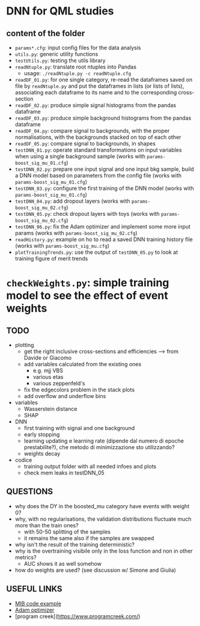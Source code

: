 # DNN for QML studies

## content of the folder

  * ```params*.cfg```: input config files for the data analysis
  * ```utils.py```: generic utility functions
  * ```testUtils.py```: testing the utils library
  * ```readNtuple.py```: translate root ntuples into Pandas
    * usage: ```./readNtuple.py -c readNtuple.cfg```
  * ```readDF_01.py```: for one single category, 
    re-read the dataframes saved on file by ```readNtuple.py```
    and put the dataframes in lists (or lists of lists),
    associating each dataframe to its name and to the corresponding cross-section
  * ```readDF_02.py```: produce simple signal histograms from the pandas dataframe
  * ```readDF_03.py```: produce simple background histograms from the pandas dataframe
  * ```readDF_04.py```: compare signal to backgrounds, with the proper normalisations,
    with the backgrounds stacked on top of each other     
  * ```readDF_05.py```: compare signal to backgrounds, in shapes
  * ```testDNN_01.py```: operate standard transformations on input variables
    when using a single background sample (works with ```params-boost_sig_mu_01.cfg```)
  * ```testDNN_02.py```: prepare one input signal and one input bkg sample, 
    build a DNN model based on parameters from the config file (works with ```params-boost_sig_mu_01.cfg```)
  * ```testDNN_03.py```: configure the first training of the DNN model (works with ```params-boost_sig_mu_01.cfg```)
  * ```testDNN_04.py```: add dropout layers (works with ```params-boost_sig_mu_02.cfg```)
  * ```testDNN_05.py```: check dropout layers with toys (works with ```params-boost_sig_mu_02.cfg```)
  * ```testDNN_06.py```: fix the Adam optimizer and implement some more input params (works with ```params-boost_sig_mu_02.cfg```)
  * ```readHistory.py```: example on ho to read a saved DNN training history file (works with ```params-boost_sig_mu.cfg```)
  * ```plotTrainingTrends.py```: use the output of ```testDNN_05.py``` to look at training figure of merit trends
  # ```checkWeights.py```: simple training model to see the effect of event weights


## TODO

  * plotting
    * get the right inclusive cross-sections and efficiencies --> from Davide or Giacomo
    * add variables calculated from the existing ones
      * e.g. mjj VBS
      * various etas
      * various zeppenfeld's
    * fix the edgecolors problem in the stack plots  
    * add overflow and underflow bins 
  * variables
    * Wasserstein distance
    * SHAP
  * DNN
    * first training with signal and one background  
    * early stopping
    * learning updating e learning rate (dipende dal numero di epoche prestabilite?), 
      che metodo di minimizzazione sto utilizzando?
    * weights decay
  * codice
    * training output folder with all needed infoes and plots
    * check mem leaks in testDNN_05

## QUESTIONS

  * why does the DY in the boosted_mu category have events with weight 0?
  * why, with no regularisations, the validation distributions fluctuate much more than the train ones?
    * with 50-50 splitting of the samples
    * it remains the same also if the samples are swapped
  * why isn't the result of the training deterministic?
  * why is the overtraining visibile only in the loss function and non in other metrics?
    * AUC shows it as well somehow
  * how do weights are used? (see discussion w/ Simone and Giulia)

## USEFUL LINKS

  * [MIB code example](https://github.com/UniMiBAnalyses/ML_classification/blob/master/Training_v3_resolved_weights_Aurora.ipynb)
  * [Adam optimizer](https://arxiv.org/abs/1412.6980)
  * [program creek[(https://www.programcreek.com/)
